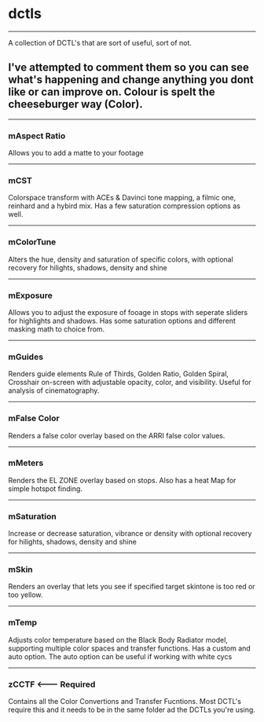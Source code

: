 # dctls
---

A collection of DCTL's that are sort of useful, sort of not.

## I've attempted to comment them so you can see what's happening and change anything you dont like or can improve on. Colour is spelt the cheeseburger way (Color). 

---

### mAspect Ratio
Allows you to add a matte to your footage

---

### mCST
Colorspace transform with ACEs & Davinci tone mapping, a filmic one, reinhard and a hybird mix. Has a few saturation compression options as well.

---

### mColorTune
Alters the hue, density and saturation of specific colors, with optional recovery for hilights, shadows, density and shine

---

### mExposure
Allows you to adjust the exposure of fooage in stops with seperate sliders for highlights and shadows. Has some saturation options and different masking math to choice from. 

---

### mGuides
Renders guide elements Rule of Thirds, Golden Ratio, Golden Spiral, Crosshair on-screen with adjustable opacity, color, and visibility. Useful for analysis of cinematography. 

--- 

### mFalse Color 
Renders a false color overlay based on the ARRI false color values. 

---

### mMeters
Renders the EL ZONE overlay based on stops. Also has a heat Map for simple hotspot finding. 

---

### mSaturation
Increase or decrease saturation, vibrance or density with optional recovery for hilights, shadows, density and shine

---

### mSkin
Renders an overlay that lets you see if specified target skintone is too red or too yellow. 

---

### mTemp
Adjusts color temperature based on the Black Body Radiator model, supporting multiple color spaces and transfer functions. Has a custom and auto option. The auto option can be useful if working with white cycs

---

### zCCTF <--- Required
Contains all the Color Convertions and Transfer Fucntions. Most DCTL's require this and it needs to be in the same folder ad the DCTLs you're using. 

